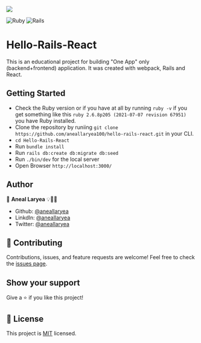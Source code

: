 ![](https://img.shields.io/badge/Microverse-blueviolet)

![Ruby](https://img.shields.io/badge/ruby-%23CC342D.svg?style=for-the-badge&logo=ruby&logoColor=white) ![Rails](https://img.shields.io/badge/rails-%23CC0000.svg?style=for-the-badge&logo=ruby-on-rails&logoColor=white)

# Hello-Rails-React

This is an educational project for building "One App" only (backend+frontend) application. It was created with webpack, Rails and React.

## Getting Started

- Check the Ruby version or if you have at all by running `ruby -v` if you get something like this `ruby 2.6.8p205 (2021-07-07 revision 67951)` you have Ruby installed.
- Clone the repository by runiing `git clone https://github.com/aneallaryea100/hello-rails-react.git` in your CLI.
- `cd Hello-Rails-React`
- Run `bundle install`
- Run `rails db:create db:migrate db:seed`
- Run `./bin/dev` for the local server
- Open Browser `http://localhost:3000/`

## Author

👤 **Aneal Laryea** 💡🧑‍💻
* Github: [@aneallaryea](https://github.com/aneallaryea100)
* LinkdIn: [@aneallaryea](https://www.linkedin.com/in/nii-aneal-84ba7a147)
* Twitter: [@aneallaryea](https://twitter.com/AnealLaryea)

## 🤝 Contributing

Contributions, issues, and feature requests are welcome!
Feel free to check the [issues page](https://github.com/VitorGuedesMadeira/Hello-Rails-React/issues).

## Show your support

Give a ⭐️ if you like this project!

## 📝 License

This project is [MIT](./MIT.md) licensed.
